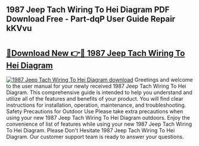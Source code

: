 ## 1987 Jeep Tach Wiring To Hei Diagram PDF Download Free - Part-dqP User Guide Repair kKVvu

# <h2><a href="http://dfjo8qz.blite.top/?on=1987+Jeep+Tach+Wiring+To+Hei+Diagram">🔗Download New 👉🔴 1987 Jeep Tach Wiring To Hei Diagram</a></h2>

[![1987 Jeep Tach Wiring To Hei Diagram download](https://i.imgur.com/lujVjoI.png)](http://dfjo8qz.blite.top/?on=1987+Jeep+Tach+Wiring+To+Hei+Diagram)
Greetings and welcome to the user manual for your newly received 1987 Jeep Tach Wiring To Hei Diagram. This comprehensive guide is intended to help you understand and utilize all of the features and benefits of your product. You will find clear instructions for installation, operation, maintenance, and troubleshooting. Safety Precautions for Outdoor Use Please take extra precautions when using your new 1987 Jeep Tach Wiring To Hei Diagram outdoors. Enjoy the convenience of list of features while using your new 1987 Jeep Tach Wiring To Hei Diagram. Please Don't Hesitate 1987 Jeep Tach Wiring To Hei Diagram. Our customer support team is ready to answer your questions.
